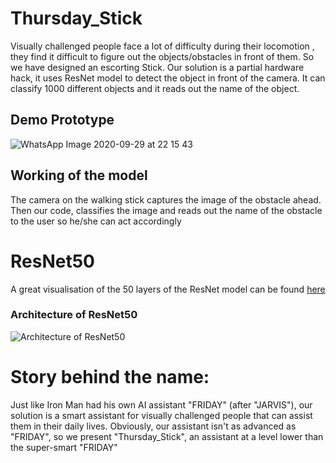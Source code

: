 # Thursday_Stick

Visually challenged people face a lot of difficulty during their  locomotion , they find it difficult to figure out the objects/obstacles in front of them. So we have designed an escorting Stick.
Our solution is a partial hardware hack, it uses ResNet model to detect the object in front of the camera.
It can classify 1000 different objects and it reads out the name of the object. 


## Demo Prototype

![WhatsApp Image 2020-09-29 at 22 15 43](https://user-images.githubusercontent.com/62421629/94591671-fd738d80-02a5-11eb-929c-27d25d1d11ac.jpeg)

## Working of the model 

The camera on the walking stick captures the image of the obstacle ahead. Then our code, classifies the image and reads out the name of the obstacle to the user so he/she can act accordingly

# ResNet50

A great visualisation of the 50 layers of the ResNet model can be found [here](https://ethereon.github.io/netscope/#/gist/db945b393d40bfa26006)

### Architecture of ResNet50
![Architecture of ResNet50](https://cv-tricks.com/wp-content/uploads/2019/07/ResNet50_architecture-1.png)

# Story behind the name:

Just like Iron Man had his own AI assistant "FRIDAY" (after "JARVIS"), our solution is a smart assistant for visually challenged people that can assist them in their daily lives. Obviously, our assistant isn't as advanced as "FRIDAY", so we present "Thursday_Stick", an assistant at a level lower than the super-smart "FRIDAY" 

